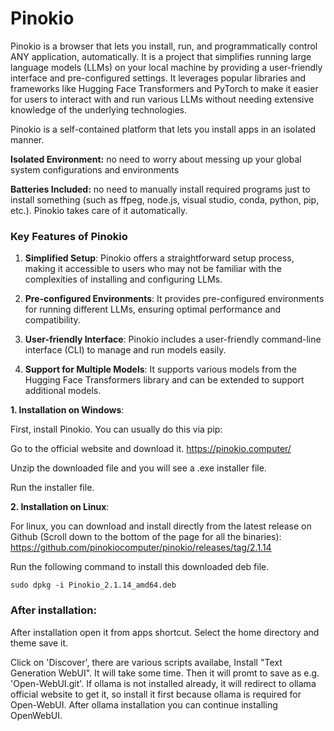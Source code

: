 # Pinokio
Pinokio is a browser that lets you install, run, and programmatically control ANY application, automatically. It is a project that simplifies running large language models (LLMs) on your local machine by providing a user-friendly interface and pre-configured settings. It leverages popular libraries and frameworks like Hugging Face Transformers and PyTorch to make it easier for users to interact with and run various LLMs without needing extensive knowledge of the underlying technologies.

Pinokio is a self-contained platform that lets you install apps in an isolated manner.

**Isolated Environment:** no need to worry about messing up your global system configurations and environments

**Batteries Included:** no need to manually install required programs just to install something (such as ffpeg, node.js, visual studio, conda, python, pip, etc.). Pinokio takes care of it automatically.

### Key Features of Pinokio

1. **Simplified Setup**: Pinokio offers a straightforward setup process, making it accessible to users who may not be familiar with the complexities of installing and configuring LLMs.

2. **Pre-configured Environments**: It provides pre-configured environments for running different LLMs, ensuring optimal performance and compatibility.

3. **User-friendly Interface**: Pinokio includes a user-friendly command-line interface (CLI) to manage and run models easily.

4. **Support for Multiple Models**: It supports various models from the Hugging Face Transformers library and can be extended to support additional models.



**1. Installation on Windows**: 

First, install Pinokio. You can usually do this via pip:

Go to the official website and download it. https://pinokio.computer/

Unzip the downloaded file and you will see a .exe installer file.

Run the installer file.

**2. Installation on Linux**:

For linux, you can download and install directly from the latest release on Github (Scroll down to the bottom of the page for all the binaries):
https://github.com/pinokiocomputer/pinokio/releases/tag/2.1.14

Run the following command to install this downloaded deb file.

```
sudo dpkg -i Pinokio_2.1.14_amd64.deb
```
### After installation:

After installation open it from apps shortcut. Select the home directory and theme save it.

Click on 'Discover', there are various scripts availabe, Install "Text Generation WebUI". It will take some time. Then it will promt to save as e.g. 'Open-WebUI.git'. If ollama is not installed already, it will redirect to ollama official website to get it, so install it first because ollama is required for Open-WebUI. After ollama installation you can continue installing OpenWebUI.
